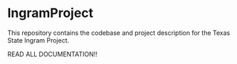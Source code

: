 # IngramProject
This repository contains the codebase and project description for the Texas State Ingram Project.


READ ALL DOCUMENTATION!!
